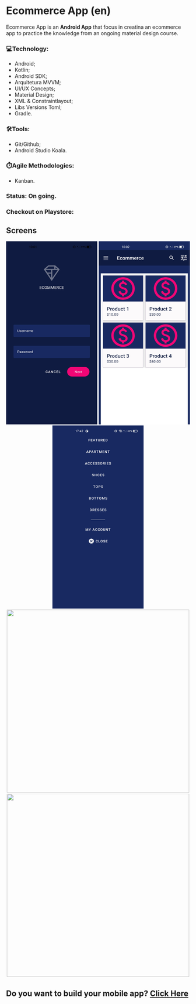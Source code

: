 # Ecommerce App (en)

Ecommerce App is an **Android App** that focus in creatina an ecommerce app to practice the knowledge from an ongoing material design course.

### 💻Technology:
* Android;
* Kotlin;
* Android SDK;
* Arquitetura MVVM;
* UI/UX Concepts;
* Material Design;
* XML & Constraintlayout;
* Libs Versions Toml;
* Gradle.

### 🛠️Tools:
* Git/Github;
* Android Studio Koala.

### ⏱️Agile Methodologies:
* Kanban.

### Status: On going.

### Checkout on Playstore: 

## Screens
<p align="center">
  <img src="./img/print_1.jpg" width="250" height="500"/>
  <img src="./img/print_2.jpg" width="250" height="500"/>
  <img src="./img/print_3.jpg" width="250" height="500"/>
  <img src="./img/timer.png" width="500" height="500"/>
  <img src="./img/michin_logo.PNG" width="500" height="500"/>
 </p>

Do you want to build your mobile app? <a href="https://www.linkedin.com/company/michi-in/"> **Click Here** </a>
-------------------------------------------------------------------------------------------------------------------------------------------
